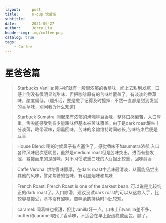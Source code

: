 ```yaml
---
layout:     post
title:      K-cup 饮后感
subtitle:   
date:       2021-06-27
author:     Jerry Liu
header-img: img/coffee.png
catalog: true
tags:
    - Coffee
---
```


# 星爸爸篇
<!--https://www.zhanlu.com.tw/%E5%92%96%E5%95%A1%E9%85%B8/  方式
https://www.coffeereview.com/review/sumatra-dark-k-cup/ 品鉴
https://www.delonghi.com/zh-cn/products/coffee/glossary 术语-->
> Starbucks Vanilla: 刚冲好就有一股很浓郁的香草味，闻上去甜到发腻，口感上倒没有很明显的甜味，但把咖啡原有的苦味给覆盖了，有淡淡的香草味，酸度偏低。(题外话，要是撒了记得及时擦掉，不然一直都是甜到发腻的香草味，别问我为什么知道)  

> Starbuck Sumatra: 闻起来有浓郁的烤咖啡豆香味，整体口感偏苦，入口厚重，舌尖能感受到有少量甜味但基本被苦味覆盖。由于是dark roast酸味十分淡薄，略带涩味，烟熏回味，苦味的余韵维持时间较长,苦味结束后便是豆香

> House Blend: 喝的时候鼻子有点塞住了，感觉香味不如sumatra浓郁,入口各种风味层次感明显，虽然是medium roast但是苦味突出，进而有些发涩，紧接而来的是酸味，对不习惯浓重口味的人负担比较重，回味醇香

> Caffe Verona: 烘培香味醇厚，在dark roast中苦味最清淡，从而能品尝出其他的风味，譬如焦糖的苦味，有明显烟味和焦味

> French Roast: French Roast is one of the darkest bean. 可以说是比较纯正的dark roast了。入口顺滑，建议没试dark roast的可以从这款入手，比较容易接受，基本没有酸味。苦味余韵持续时间比较短。

> caramel: 闻着味也很甜，但比vanilla好一点。口味上和vanilla差不多，butter和caramel取代了香草味，不适合在早上配蛋糕或面包，腻了。
